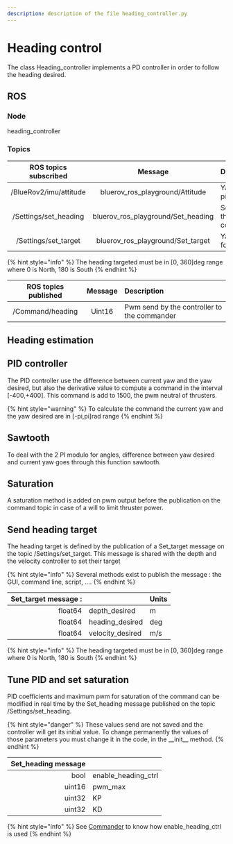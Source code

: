 ```yaml
---
description: description of the file heading_controller.py
---
```


# Heading control

The class Heading\_controller implements a PD controller in order to follow the heading desired.

## **ROS** 

### Node

heading\_controller

### Topics

| ROS topics subscribed | Message | Description |
| :---: | :---: | :--- |
| /BlueRov2/imu/attitude | bluerov\_ros\_playground/Attitude | Yaw in \[-pi,pi\]rad |
| /Settings/set\_heading | bluerov\_ros\_playground/Set\_heading | Settings for the controller |
| /Settings/set\_target | bluerov\_ros\_playground/Set\_target | Yaw to follow |

{% hint style="info" %}
The heading targeted must be in \[0, 360\]deg range where 0 is North, 180 is South
{% endhint %}

| ROS topics published | Message | Description |
| :---: | :---: | :--- |
| /Command/heading | Uint16 | Pwm send by the controller to the commander |

## Heading estimation

## PID controller

The PID controller use the difference between current yaw and the yaw desired, but also the derivative value to compute a command in the interval \[-400,+400\]. This command is add to 1500, the pwm neutral of thrusters.

{% hint style="warning" %}
To calculate the command the current yaw and the yaw desired are in \[-pi,pi\]rad range
{% endhint %}

## Sawtooth

To deal with the 2 PI modulo for angles, difference between yaw desired and current yaw goes through this function sawtooth.

## Saturation

A saturation method is added on pwm output before the publication on the command topic in case of a will to limit thruster power.

## Send heading target

The heading target is defined by the publication of a Set\_target message on the topic /Settings/set\_target. This message is shared with the depth and the velocity controller to set their target

{% hint style="info" %}
Several methods exist to publish the message : the GUI, command line, script, ....
{% endhint %}

| Set\_target message : |  | Units |
| ---: | :--- | :--- |
| float64 | depth\_desired | m |
| float64 | heading\_desired | deg |
| float64 | velocity\_desired | m/s |

{% hint style="info" %}
The heading targeted must be in \[0, 360\]deg range where 0 is North, 180 is South
{% endhint %}

## Tune PID and set saturation

PID coefficients and maximum pwm for saturation of the command can be modified in real time by the Set\_heading message published on the topic /Settings/set\_heading.

{% hint style="danger" %}
These values send are not saved and the controller will get its initial value. To change permanently the values of those parameters you must change it in the code, in the \_\_init\_\_ method.
{% endhint %}

| Set\_heading message |  |
| ---: | :--- |
| bool | enable\_heading\_ctrl |
| uint16 | pwm\_max |
| uint32 | KP |
| uint32 | KD |

{% hint style="info" %}
See [Commander](../commander.md) to know how enable\_heading\_ctrl is used
{% endhint %}

